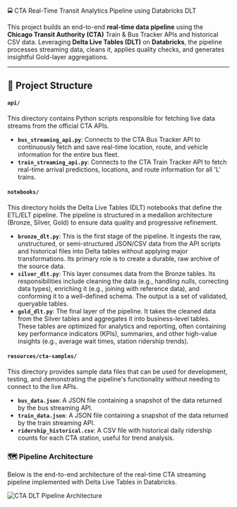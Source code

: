  🚍 CTA Real-Time Transit Analytics Pipeline using Databricks DLT

This project builds an end-to-end **real-time data pipeline** using the **Chicago Transit Authority (CTA)** Train & Bus Tracker APIs and historical CSV data. Leveraging **Delta Live Tables (DLT)** on **Databricks**, the pipeline processes streaming data, cleans it, applies quality checks, and generates insightful Gold-layer aggregations.

---

## 🧱 Project Structure

#### `api/`
This directory contains Python scripts responsible for fetching live data streams from the official CTA APIs.

-   **`bus_streaming_api.py`**: Connects to the CTA Bus Tracker API to continuously fetch and save real-time location, route, and vehicle information for the entire bus fleet.
-   **`train_streaming_api.py`**: Connects to the CTA Train Tracker API to fetch real-time arrival predictions, locations, and route information for all 'L' trains.

#### `notebooks/`
This directory holds the Delta Live Tables (DLT) notebooks that define the ETL/ELT pipeline. The pipeline is structured in a medallion architecture (Bronze, Silver, Gold) to ensure data quality and progressive refinement.

-   **`bronze_dlt.py`**: This is the first stage of the pipeline. It ingests the raw, unstructured, or semi-structured JSON/CSV data from the API scripts and historical files into Delta tables without applying major transformations. Its primary role is to create a durable, raw archive of the source data.
-   **`silver_dlt.py`**: This layer consumes data from the Bronze tables. Its responsibilities include cleaning the data (e.g., handling nulls, correcting data types), enriching it (e.g., joining with reference data), and conforming it to a well-defined schema. The output is a set of validated, queryable tables.
-   **`gold_dlt.py`**: The final layer of the pipeline. It takes the cleaned data from the Silver tables and aggregates it into business-level tables. These tables are optimized for analytics and reporting, often containing key performance indicators (KPIs), summaries, and other high-value insights (e.g., average wait times, station ridership trends).

#### `resources/cta-samples/`
This directory provides sample data files that can be used for development, testing, and demonstrating the pipeline's functionality without needing to connect to the live APIs.

-   **`bus_data.json`**: A JSON file containing a snapshot of the data returned by the bus streaming API.
-   **`train_data.json`**: A JSON file containing a snapshot of the data returned by the train streaming API.
-   **`ridership_historical.csv`**: A CSV file with historical daily ridership counts for each CTA station, useful for trend analysis.

### 🗺️ Pipeline Architecture

Below is the end-to-end architecture of the real-time CTA streaming pipeline implemented with Delta Live Tables in Databricks.

![CTA DLT Pipeline Architecture](resources/cta_dlt_pipeline.png)





















